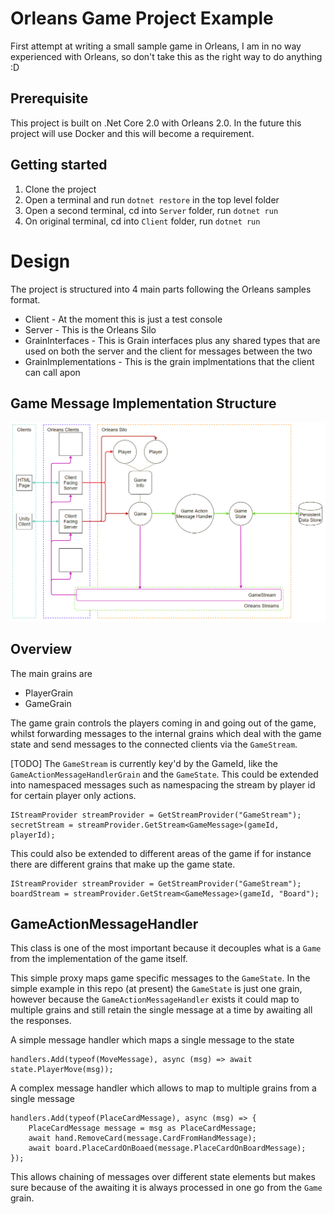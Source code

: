 # Orleans Game Project Example
First attempt at writing a small sample game in Orleans, I am in no way experienced with Orleans, so don't take this as the right way to do anything :D

## Prerequisite
This project is built on .Net Core 2.0 with Orleans 2.0.
In the future this project will use Docker and this will become a requirement.

## Getting started
1. Clone the project
2. Open a terminal and run `dotnet restore` in the top level folder
3. Open a second terminal, cd into `Server` folder, run `dotnet run`
4. On original terminal, cd into `Client` folder, run `dotnet run`

# Design
The project is structured into 4 main parts following the Orleans samples format.

* Client - At the moment this is just a test console
* Server - This is the Orleans Silo
* GrainInterfaces - This is Grain interfaces plus any shared types that are used on both the server and the client for messages between the two
* GrainImplementations - This is the grain implmentations that the client can call apon

## Game Message Implementation Structure
![Structure](/Docs/OrleansStructure.png)

## Overview
The main grains are

* PlayerGrain
* GameGrain

The game grain controls the players coming in and going out of the game, whilst forwarding messages to the internal grains which deal with the game state and send messages to the connected clients via the `GameStream`.

[TODO] The `GameStream` is currently key'd by the GameId, like the `GameActionMessageHandlerGrain` and the `GameState`. This could be extended into namespaced messages such as namespacing the stream by player id for certain player only actions.

```
IStreamProvider streamProvider = GetStreamProvider("GameStream");
secretStream = streamProvider.GetStream<GameMessage>(gameId, playerId);
```

This could also be extended to different areas of the game if for instance there are different grains that make up the game state.

```
IStreamProvider streamProvider = GetStreamProvider("GameStream");
boardStream = streamProvider.GetStream<GameMessage>(gameId, "Board");
```

## GameActionMessageHandler
This class is one of the most important because it decouples what is a `Game` from the implementation of the game itself.

This simple proxy maps game specific messages to the `GameState`. In the simple example in this repo (at present) the `GameState` is just one grain, however because the `GameActionMessageHandler` exists it could map to multiple grains and still retain the single message at a time by awaiting all the responses.

A simple message handler which maps a single message to the state
```
handlers.Add(typeof(MoveMessage), async (msg) => await state.PlayerMove(msg));
```

A complex message handler which allows to map to multiple grains from a single message
```
handlers.Add(typeof(PlaceCardMessage), async (msg) => {
	PlaceCardMessage message = msg as PlaceCardMessage;
	await hand.RemoveCard(message.CardFromHandMessage);
	await board.PlaceCardOnBoaed(message.PlaceCardOnBoardMessage);
});

```
This allows chaining of messages over different state elements but makes sure because of the awaiting it is always processed in one go from the `Game` grain.
